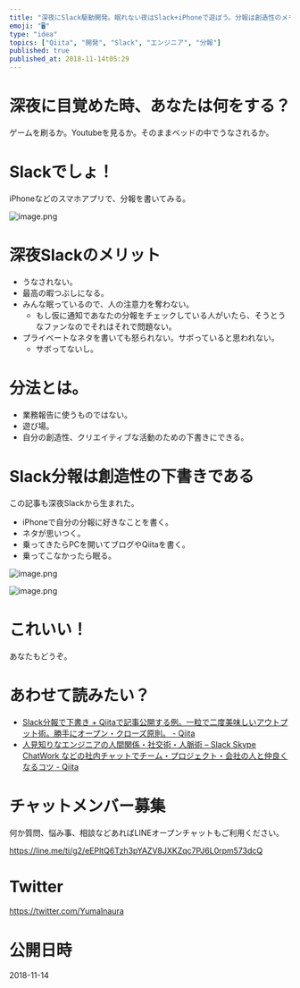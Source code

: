 ```yaml
---
title: "深夜にSlack駆動開発。眠れない夜はSlack+iPhoneで遊ぼう。分報は創造性のメモ帳である。"
emoji: "🖥"
type: "idea"
topics: ["Qiita", "開発", "Slack", "エンジニア", "分報"]
published: true
published_at: 2018-11-14t05:29
---
```


# 深夜に目覚めた時、あなたは何をする？

ゲームを刷るか。Youtubeを見るか。そのままベッドの中でうなされるか。

# Slackでしょ！

iPhoneなどのスマホアプリで、分報を書いてみる。

![image.png](https://qiita-image-store.s3.amazonaws.com/0/89618/34d52485-b5e5-df2b-96e6-8cd67859a4b9.png)

# 深夜Slackのメリット

- うなされない。
- 最高の暇つぶしになる。
- みんな眠っているので、人の注意力を奪わない。
  - もし仮に通知であなたの分報をチェックしている人がいたら、そうとうなファンなのでそれはそれで問題ない。
- プライベートなネタを書いても怒られない。サボっていると思われない。
  - サボってないし。

# 分法とは。

- 業務報告に使うものではない。
- 遊び場。
- 自分の創造性、クリエイティブな活動のための下書きにできる。

# Slack分報は創造性の下書きである


この記事も深夜Slackから生まれた。

- iPhoneで自分の分報に好きなことを書く。
- ネタが思いつく。
- 乗ってきたらPCを開いてブログやQiitaを書く。
- 乗ってこなかったら眠る。

![image.png](https://qiita-image-store.s3.amazonaws.com/0/89618/1f6c1b84-c7ca-ffc1-53a4-1355c209f66f.png)

![image.png](https://qiita-image-store.s3.amazonaws.com/0/89618/30398ba5-0b85-7afc-2af0-1adf282e4c3b.png)

# これいい！

あなたもどうぞ。

# あわせて読みたい？

- [Slack分報で下書き + Qiitaで記事公開する例。一粒で二度美味しいアウトプット術。勝手にオープン・クローズ原則。 - Qiita](https://qiita.com/YumaInaura/items/5ce501738fd59bef6526)
- [人見知りなエンジニアの人間関係・社交術・人脈術 – Slack Skype ChatWork などの社内チャットでチーム・プロジェクト・会社の人と仲良くなるコツ - Qiita](https://qiita.com/YumaInaura/items/750fb4e1a6e520cc6e33)









<!-- Update From Qiita API -->

# チャットメンバー募集


何か質問、悩み事、相談などあればLINEオープンチャットもご利用ください。

https://line.me/ti/g2/eEPltQ6Tzh3pYAZV8JXKZqc7PJ6L0rpm573dcQ





# Twitter


https://twitter.com/YumaInaura


<!-- Update From Qiita API -->



# 公開日時

2018-11-14
